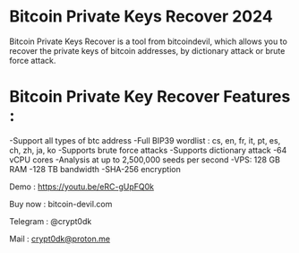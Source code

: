# Bitcoin Private Keys Recover 2024

Bitcoin Private Keys Recover is a tool from bitcoindevil, which allows you to recover the private keys of bitcoin addresses, by dictionary attack or brute force attack.

# Bitcoin Private Key Recover Features :

-Support all types of btc address
-Full BIP39 wordlist : cs, en, fr, it, pt, es, ch, zh, ja, ko
-Supports brute force attacks
-Supports dictionary attack
-64 vCPU cores
-Analysis at up to 2,500,000 seeds per second
-VPS: 128 GB RAM
-128 TB bandwidth
-SHA-256 encryption

Demo : https://youtu.be/eRC-gUpFQ0k

Buy now : bitcoin-devil.com

Telegram : @crypt0dk

Mail : crypt0dk@proton.me
